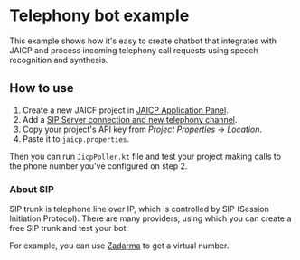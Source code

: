 # Telephony bot example

This example shows how it's easy to create chatbot that integrates with JAICP and process incoming telephony call requests using speech recognition and synthesis.

## How to use

1. Create a new JAICF project in [JAICP Application Panel](https://app.jaicp.com).
2. Add a [SIP Server connection and new telephony channel](https://help.just-ai.com/#/docs/en/telephony/telephony_setup).
3. Copy your project's API key from _Project Properties_ -> _Location_.
4. Paste it to `jaicp.properties`.

Then you can run `JicpPoller.kt` file and test your project making calls to the phone number you've configured on step 2.

### About SIP

SIP trunk is telephone line over IP, which is controlled by SIP (Session Initiation Protocol).
There are many providers, using which you can create a free SIP trunk and test your bot.

For example, you can use [Zadarma](https://zadarma.com/en/) to get a virtual number.
